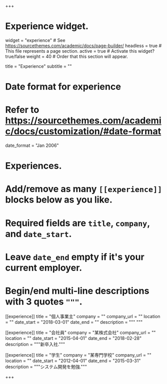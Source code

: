 +++
# Experience widget.
widget = "experience"  # See https://sourcethemes.com/academic/docs/page-builder/
headless = true  # This file represents a page section.
active = true  # Activate this widget? true/false
weight = 40  # Order that this section will appear.

title = "Experience"
subtitle = ""

# Date format for experience
#   Refer to https://sourcethemes.com/academic/docs/customization/#date-format
date_format = "Jan 2006"

# Experiences.
#   Add/remove as many `[[experience]]` blocks below as you like.
#   Required fields are `title`, `company`, and `date_start`.
#   Leave `date_end` empty if it's your current employer.
#   Begin/end multi-line descriptions with 3 quotes `"""`.
[[experience]]
  title = "個人事業主"
  company = ""
  company_url = ""
  location = ""
  date_start = "2018-03-01"
  date_end = ""
  description = """
  """

[[experience]]
  title = "会社員"
  company = "某株式会社"
  company_url = ""
  location = ""
  date_start = "2015-04-01"
  date_end = "2018-02-28"
  description = """新卒入社."""

[[experience]]
  title = "学生"
  company = "某専門学校"
  company_url = ""
  location = ""
  date_start = "2012-04-01"
  date_end = "2015-03-31"
  description = """システム開発を勉強."""


+++
